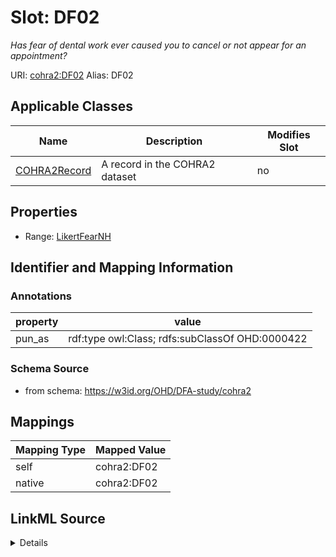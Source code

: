 

# Slot: DF02 


_Has fear of dental work ever caused you to cancel or not appear for an appointment?_





URI: [cohra2:DF02](https://w3id.org/OHD/DFA-study/cohra2/DF02)
Alias: DF02

<!-- no inheritance hierarchy -->





## Applicable Classes

| Name | Description | Modifies Slot |
| --- | --- | --- |
| [COHRA2Record](COHRA2Record.md) | A record in the COHRA2 dataset |  no  |







## Properties

* Range: [LikertFearNH](LikertFearNH.md)





## Identifier and Mapping Information





### Annotations

| property | value |
| --- | --- |
| pun_as | rdf:type owl:Class; rdfs:subClassOf OHD:0000422 |




### Schema Source


* from schema: https://w3id.org/OHD/DFA-study/cohra2




## Mappings

| Mapping Type | Mapped Value |
| ---  | ---  |
| self | cohra2:DF02 |
| native | cohra2:DF02 |




## LinkML Source

<details>
```yaml
name: DF02
annotations:
  pun_as:
    tag: pun_as
    value: rdf:type owl:Class; rdfs:subClassOf OHD:0000422
description: Has fear of dental work ever caused you to cancel or not appear for an
  appointment?
from_schema: https://w3id.org/OHD/DFA-study/cohra2
rank: 1000
alias: DF02
domain_of:
- COHRA2Record
range: LikertFearNH

```
</details>